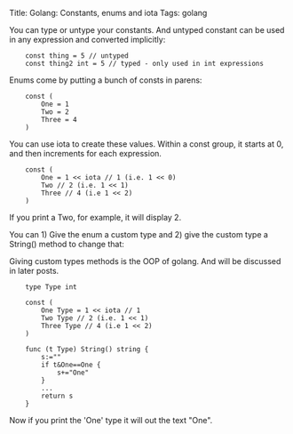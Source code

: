 Title: Golang: Constants, enums and iota
Tags: golang

You can type or untype your constants. And untyped constant can be used in any expression and converted implicitly:

		const thing = 5 // untyped
		const thing2 int = 5 // typed - only used in int expressions

Enums come by putting a bunch of consts in parens:

		const ( 
			One = 1
			Two = 2
			Three = 4
		)

You can use iota to create these values. Within a const group, it starts at 0, and then increments for each expression.

		const ( 
			One = 1 << iota // 1 (i.e. 1 << 0)
			Two // 2 (i.e. 1 << 1)
			Three // 4 (i.e 1 << 2)
		)

If you print a Two, for example, it will display 2.

You can 1) Give the enum a custom type and 2) give the custom type a String() method to change that:

Giving custom types methods is the OOP of golang. And will be discussed in later posts.

		type Type int

		const ( 
			One Type = 1 << iota // 1
			Two Type // 2 (i.e. 1 << 1)
			Three Type // 4 (i.e 1 << 2)
		)

		func (t Type) String() string {
			s:=""
			if t&One==One {
				s+="One"
			}
			...
			return s
		}

Now if you print the 'One' type it will out the text "One".
